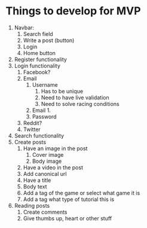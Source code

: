 # Things to develop for MVP

1. Navbar:
   1. Search field
   2. Write a post (button)
   3. Login
   4. Home button
2. Register functionality
3. Login functionality
   1. Facebook?
   2. Email
      1. Username
         1. Has to be unique
         2. Need to have live validation
         3. Need to solve racing conditions
      2. Email
         1. 
      3. Password
   3. Reddit?
   4. Twitter
4. Search functionality
5. Create posts
   1. Have an image in the post
      1. Cover image
      2. Body image
   2. Have a video in the post
   3. Add canonical url
   4. Have a title
   5. Body text
   6. Add a tag of the game or select what game it is
   7. Add a tag what type of tutorial this is
6. Reading posts
   1. Create comments
   2. Give thumbs up, heart or other stuff
